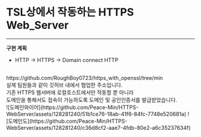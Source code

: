 # TSL상에서 작동하는 HTTPS Web_Server
---
**구현 계획**
 * HTTP -> HTTPS -> Domain connect HTTP
</br>
https://github.com/RoughBoy0723/https_with_openssl/tree/min</br>실제 팀원들과 같이 깃허브 내에서 협업한 주소입니다.</br>
기존 HTTPS 웹서버에 로컬호스트에서만 작동할 뿐 아니라</br>도메인을 통해서도 접속이 가능하도록 도메인 및 공인인증서를 발급받았습니다.
</br>
![도메인와이어](https://github.com/Peace-Min/HTTPS-WebServer/assets/128281240/51b1ce76-18ab-41f6-84fc-7748e520681a)
![도메인도](https://github.com/Peace-Min/HTTPS-WebServer/assets/128281240/c36d8cf2-aae7-4fdb-80e2-a6c35237634f)

